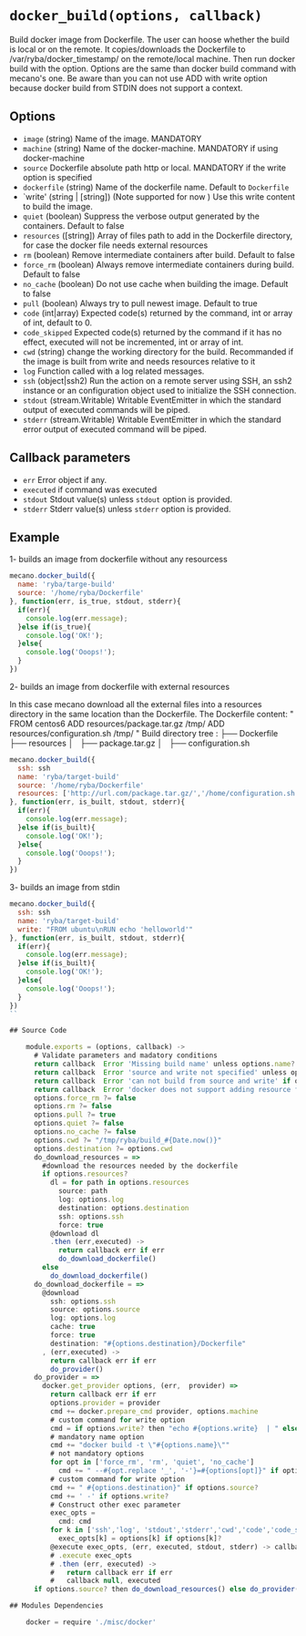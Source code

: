 
# `docker_build(options, callback)`

Build docker image from Dockerfile.
The user can hoose whether the build is local or on the remote.
It copies/downloads the Dockerfile to /var/ryba/docker_timestamp/
on the remote/local machine.
Then run docker build with the option.
Options are the same than docker build command with mecano's one.
Be aware than you can not use ADD with write option because docker build
from STDIN does not support a context.

## Options

*   `image` (string)
    Name of the image. MANDATORY
*   `machine` (string)
    Name of the docker-machine. MANDATORY if using docker-machine
*   `source`
    Dockerfile absolute path http or local. MANDATORY if the write option is specified
*   `dockerfile` (string)
    Name of the dockerfile name. Default to `Dockerfile`
*   `write' (string | [string]) (Note supported for now )
    Use this write content to build the image.
*   `quiet` (boolean)
    Suppress the verbose output generated by the containers. Default to false
*   `resources` ([string])
    Array of files path to add in the Dockerfile directory, for case the docker file needs external resources
*   `rm` (boolean)
    Remove intermediate containers after build. Default to false
*   `force_rm` (boolean)
    Always remove intermediate containers during build. Default to false
*   `no_cache` (boolean)
    Do not use cache when building the image. Default to false
*   `pull` (boolean)
    Always try to pull newest image. Default to true
*   `code`   (int|array)
    Expected code(s) returned by the command, int or array of int, default to 0.
*   `code_skipped`
    Expected code(s) returned by the command if it has no effect, executed will
    not be incremented, int or array of int.
*   `cwd` (string)
    change the working directory for the build.
    Recommanded if the image is built from write and needs resources relative to it
*   `log`
    Function called with a log related messages.
*   `ssh` (object|ssh2)
    Run the action on a remote server using SSH, an ssh2 instance or an
    configuration object used to initialize the SSH connection.
*   `stdout` (stream.Writable)
    Writable EventEmitter in which the standard output of executed commands will
    be piped.
*   `stderr` (stream.Writable)
    Writable EventEmitter in which the standard error output of executed command
    will be piped.

## Callback parameters

*   `err`
    Error object if any.
*   `executed`
    if command was executed
*   `stdout`
    Stdout value(s) unless `stdout` option is provided.
*   `stderr`
    Stderr value(s) unless `stderr` option is provided.

## Example

1- builds an image from dockerfile without any resourcess

```javascript
mecano.docker_build({
  name: 'ryba/targe-build'
  source: '/home/ryba/Dockerfile'
}, function(err, is_true, stdout, stderr){
  if(err){
    console.log(err.message);
  }else if(is_true){
    console.log('OK!');
  }else{
    console.log('Ooops!');
  }
})
```

2- builds an image from dockerfile with external resources

In this case mecano download all the external files into a resources directory in the same location
than the Dockerfile.
The Dockerfile content:   "
                            FROM centos6
                            ADD resources/package.tar.gz /tmp/
                            ADD resources/configuration.sh /tmp/
                          "
Build directory tree :
                          ├── Dockerfile
                          ├── resources
                          │   ├── package.tar.gz
                          │   ├── configuration.sh

```javascript
mecano.docker_build({
  ssh: ssh
  name: 'ryba/target-build'
  source: '/home/ryba/Dockerfile'
  resources: ['http://url.com/package.tar.gz/','/home/configuration.sh']
}, function(err, is_built, stdout, stderr){
  if(err){
    console.log(err.message);
  }else if(is_built){
    console.log('OK!');
  }else{
    console.log('Ooops!');
  }
})
```

3- builds an image from stdin

```javascript
mecano.docker_build({
  ssh: ssh
  name: 'ryba/target-build'
  write: "FROM ubuntu\nRUN echo 'helloworld'"
}, function(err, is_built, stdout, stderr){
  if(err){
    console.log(err.message);
  }else if(is_built){
    console.log('OK!');
  }else{
    console.log('Ooops!');
  }
})
``

## Source Code

    module.exports = (options, callback) ->
      # Validate parameters and madatory conditions
      return callback  Error 'Missing build name' unless options.name?
      return callback  Error 'source and write not specified' unless options.write? or options.source?
      return callback  Error 'can not build from source and write' if options.write? and options.source?
      return callback  Error 'docker does not support adding resource from STDIN docker build ' if options.write? and options.resources?
      options.force_rm ?= false
      options.rm ?= false
      options.pull ?= true
      options.quiet ?= false
      options.no_cache ?= false
      options.cwd ?= "/tmp/ryba/build_#{Date.now()}"
      options.destination ?= options.cwd
      do_download_resources = =>
        #download the resources needed by the dockerfile
        if options.resources?
          dl = for path in options.resources
            source: path
            log: options.log
            destination: options.destination
            ssh: options.ssh
            force: true
          @download dl
          .then (err,executed) ->
            return callback err if err
            do_download_dockerfile()
        else
          do_download_dockerfile()
      do_download_dockerfile = =>
        @download
          ssh: options.ssh
          source: options.source
          log: options.log
          cache: true
          force: true
          destination: "#{options.destination}/Dockerfile"
        , (err,executed) ->
          return callback err if err
          do_provider()
      do_provider = =>
        docker.get_provider options, (err,  provider) =>
          return callback err if err
          options.provider = provider
          cmd += docker.prepare_cmd provider, options.machine
          # custom command for write option
          cmd = if options.write? then "echo #{options.write}  | " else ''
          # mandatory name option
          cmd += "docker build -t \"#{options.name}\""
          # not mandatory options
          for opt in ['force_rm', 'rm', 'quiet', 'no_cache']
            cmd += " --#{opt.replace '_', '-'}=#{options[opt]}" if options[opt]?
          # custom command for write option
          cmd += " #{options.destination}" if options.source?
          cmd += ' -' if options.write?
          # Construct other exec parameter
          exec_opts =
            cmd: cmd
          for k in ['ssh','log', 'stdout','stderr','cwd','code','code_skipped']
            exec_opts[k] = options[k] if options[k]?
          @execute exec_opts, (err, executed, stdout, stderr) -> callback err, executed, stdout, stderr
          # .execute exec_opts
          # .then (err, executed) ->
          #   return callback err if err
          #   callback null, executed
      if options.source? then do_download_resources() else do_provider()

## Modules Dependencies

    docker = require './misc/docker'
